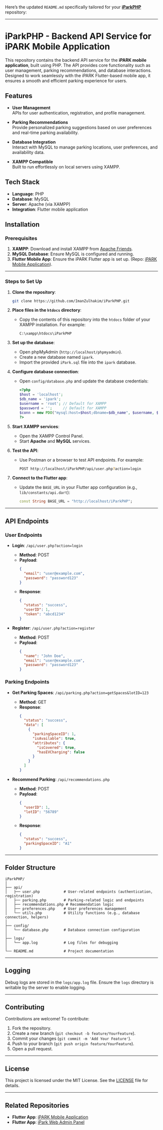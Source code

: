 Here’s the updated `README.md` specifically tailored for your **[iParkPHP](https://github.com/ImanZulhakim/iParkPHP)** repository:

---

# iParkPHP - Backend API Service for iPARK Mobile Application

This repository contains the backend API service for the **iPARK mobile application**, built using PHP. The API provides core functionality such as user management, parking recommendations, and database interactions. Designed to work seamlessly with the iPARK Flutter-based mobile app, it ensures a smooth and efficient parking experience for users.

## Features

- **User Management**  
  APIs for user authentication, registration, and profile management.

- **Parking Recommendations**  
  Provide personalized parking suggestions based on user preferences and real-time parking availability.

- **Database Integration**  
  Interact with MySQL to manage parking locations, user preferences, and availability data.

- **XAMPP Compatible**  
  Built to run effortlessly on local servers using XAMPP.

## Tech Stack

- **Language**: PHP
- **Database**: MySQL
- **Server**: Apache (via XAMPP)
- **Integration**: Flutter mobile application

## Installation

### Prerequisites

1. **XAMPP**: Download and install XAMPP from [Apache Friends](https://www.apachefriends.org/).
2. **MySQL Database**: Ensure MySQL is configured and running.
3. **Flutter Mobile App**: Ensure the iPARK Flutter app is set up. (Repo: [iPARK Mobile Application](https://github.com/ImanZulhakim/iPark)).

---

### Steps to Set Up

1. **Clone the repository**:
   ```bash
   git clone https://github.com/ImanZulhakim/iParkPHP.git
   ```

2. **Place files in the `htdocs` directory**:
   - Copy the contents of this repository into the `htdocs` folder of your XAMPP installation. For example:
     ```plaintext
     C:\xampp\htdocs\iParkPHP
     ```

3. **Set up the database**:
   - Open phpMyAdmin (`http://localhost/phpmyadmin`).
   - Create a new database named `ipark`.
   - Import the provided `iPark.sql` file into the `ipark` database.

4. **Configure database connection**:
   - Open `config/database.php` and update the database credentials:
     ```php
     <?php
     $host = 'localhost';
     $db_name = 'ipark';
     $username = 'root'; // Default for XAMPP
     $password = '';     // Default for XAMPP
     $conn = new PDO("mysql:host=$host;dbname=$db_name", $username, $password);
     ?>
     ```

5. **Start XAMPP services**:
   - Open the XAMPP Control Panel.
   - Start **Apache** and **MySQL** services.

6. **Test the API**:
   - Use Postman or a browser to test API endpoints. For example:
     ```bash
     POST http://localhost/iParkPHP/api/user.php?action=login
     ```

7. **Connect to the Flutter app**:
   - Update the `BASE_URL` in your Flutter app configuration (e.g., `lib/constants/api.dart`):
     ```dart
     const String BASE_URL = "http://localhost/iParkPHP";
     ```

---

## API Endpoints

### User Endpoints

- **Login**: `/api/user.php?action=login`
  - **Method**: POST
  - **Payload**:
    ```json
    {
      "email": "user@example.com",
      "password": "password123"
    }
    ```
  - **Response**:
    ```json
    {
      "status": "success",
      "userID": 1,
      "token": "abcd1234"
    }
    ```

- **Register**: `/api/user.php?action=register`
  - **Method**: POST
  - **Payload**:
    ```json
    {
      "name": "John Doe",
      "email": "user@example.com",
      "password": "password123"
    }
    ```

### Parking Endpoints

- **Get Parking Spaces**: `/api/parking.php?action=getSpaces&lotID=123`
  - **Method**: GET
  - **Response**:
    ```json
    {
      "status": "success",
      "data": [
        {
          "parkingSpaceID": 1,
          "isAvailable": true,
          "attributes": {
            "isCovered": true,
            "hasEVCharging": false
          }
        }
      ]
    }
    ```

- **Recommend Parking**: `/api/recommendations.php`
  - **Method**: POST
  - **Payload**:
    ```json
    {
      "userID": 1,
      "lotID": "56789"
    }
    ```
  - **Response**:
    ```json
    {
      "status": "success",
      "parkingSpaceID": "A1"
    }
    ```

---

## Folder Structure

```plaintext
iParkPHP/
│
├── api/
│   ├── user.php           # User-related endpoints (authentication, registration)
│   ├── parking.php        # Parking-related logic and endpoints
│   ├── recommendations.php # Recommendation logic
│   ├── preferences.php    # User preferences management
│   └── utils.php          # Utility functions (e.g., database connection, helpers)
│
├── config/
│   └── database.php       # Database connection configuration
│
├── logs/
│   └── app.log            # Log files for debugging
│
└── README.md              # Project documentation
```

---

## Logging

Debug logs are stored in the `logs/app.log` file. Ensure the `logs` directory is writable by the server to enable logging.

---

## Contributing

Contributions are welcome! To contribute:
1. Fork the repository.
2. Create a new branch (`git checkout -b feature/YourFeature`).
3. Commit your changes (`git commit -m 'Add Your Feature'`).
4. Push to your branch (`git push origin feature/YourFeature`).
5. Open a pull request.

---

## License

This project is licensed under the MIT License. See the [LICENSE](LICENSE) file for details.

---

## Related Repositories
- **Flutter App**: [iPARK Mobile Application](https://github.com/ImanZulhakim/iPark)
- **Flutter App**: [iPark Web Admin Panel](https://github.com/ImanZulhakim/iPark_Web)
